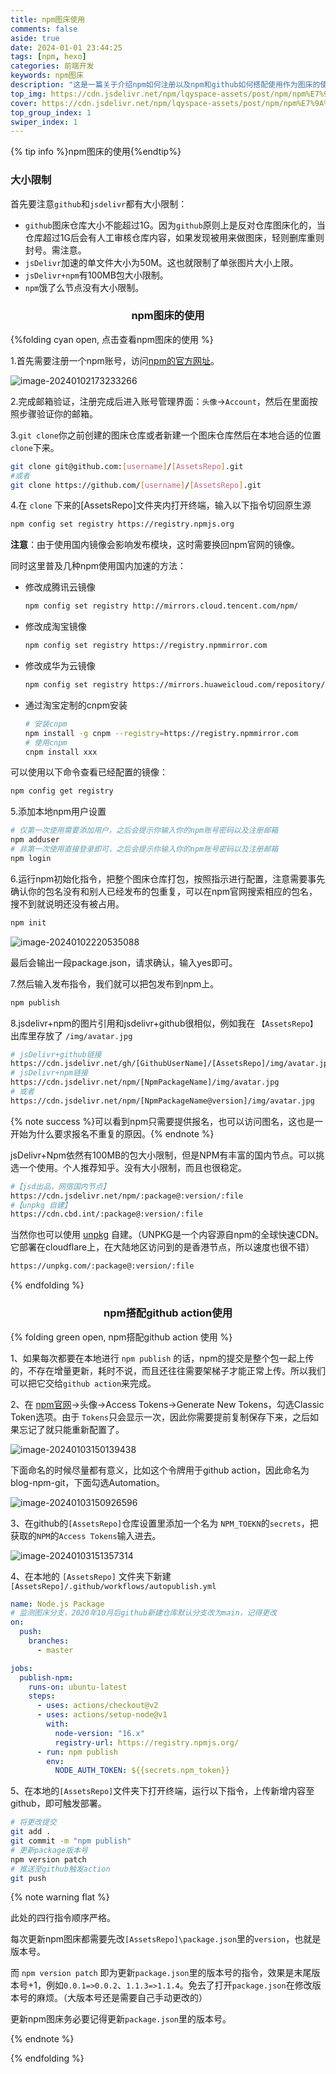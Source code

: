 ```yaml
---
title: npm图床使用
comments: false
aside: true
date: 2024-01-01 23:44:25
tags: [npm, hexo]
categories: 前端开发
keywords: npm图床
description: "这是一篇关于介绍npm如何注册以及npm和github如何搭配使用作为图床的使用教程。"
top_img: https://cdn.jsdelivr.net/npm/lqyspace-assets/post/npm/npm%E7%9A%84%E4%BD%BF%E7%94%A8/wallhaven-jxl31y_1920x1080.png
cover: https://cdn.jsdelivr.net/npm/lqyspace-assets/post/npm/npm%E7%9A%84%E4%BD%BF%E7%94%A8/20240103204301.png
top_group_index: 1
swiper_index: 1
---
```


{% tip info %}npm图床的使用{%endtip%}

### 大小限制

首先要注意`github`和`jsdelivr`都有大小限制：

- `github`图床仓库大小不能超过1G。因为`github`原则上是反对仓库图床化的，当仓库超过1G后会有人工审核仓库内容，如果发现被用来做图床，轻则删库重则封号。需注意。
- `jsDelivr`加速的单文件大小为50M。这也就限制了单张图片大小上限。
- `jsDelivr+npm`有100MB包大小限制。
- `npm`饿了么节点没有大小限制。

### <center>npm图床的使用</center>

{%folding cyan open, 点击查看npm图床的使用 %}

1.首先需要注册一个npm账号，访问[npm的官方网址](https://www.npmjs.com/)。

![image-20240102173233266](https://fastly.jsdelivr.net/gh/lqyspace/mypic@master/PicBed/202401021732350.png)



2.完成邮箱验证，注册完成后进入账号管理界面：`头像`->`Account`，然后在里面按照步骤验证你的邮箱。

3.`git clone`你之前创建的图床仓库或者新建一个图床仓库然后在本地合适的位置 `clone`下来。

```bash
git clone git@github.com:[username]/[AssetsRepo].git
#或者
git clone https://github.com/[username]/[AssetsRepo].git
```

4.在 `clone` 下来的[AssetsRepo]文件夹内打开终端，输入以下指令切回原生源

```bash
npm config set registry https://registry.npmjs.org
```

**注意**：由于使用国内镜像会影响发布模块，这时需要换回npm官网的镜像。

同时这里普及几种npm使用国内加速的方法：

- 修改成腾讯云镜像

  ```bash
  npm config set registry http://mirrors.cloud.tencent.com/npm/
  ```

- 修改成淘宝镜像

  ```bash
  npm config set registry https://registry.npmmirror.com
  ```

- 修改成华为云镜像

  ```bash
  npm config set registry https://mirrors.huaweicloud.com/repository/npm/
  ```

- 通过淘宝定制的cnpm安装

  ```bash
  # 安装cnpm
  npm install -g cnpm --registry=https://registry.npmmirror.com
  # 使用cnpm
  cnpm install xxx
  ```

可以使用以下命令查看已经配置的镜像：

```bash
npm config get registry
```

5.添加本地npm用户设置

```bash
# 仅第一次使用需要添加用户，之后会提示你输入你的npm账号密码以及注册邮箱
npm adduser
# 非第一次使用直接登录即可，之后会提示你输入你的npm账号密码以及注册邮箱
npm login
```

6.运行npm初始化指令，把整个图床仓库打包，按照指示进行配置，注意需要事先确认你的包名没有和别人已经发布的包重复，可以在npm官网搜索相应的包名，搜不到就说明还没有被占用。

```bash
npm init
```

![image-20240102220535088](https://fastly.jsdelivr.net/gh/lqyspace/mypic@master/PicBed/202401022205301.png)

最后会输出一段package.json，请求确认，输入yes即可。

7.然后输入发布指令，我们就可以把包发布到npm上。

```bash
npm publish
```

8.jsdelivr+npm的图片引用和jsdelivr+github很相似，例如我在 `【AssetsRepo】`出库里存放了 `/img/avatar.jpg`

```bash
# jsDelivr+github链接
https://cdn.jsdelivr.net/gh/[GithubUserName]/[AssetsRepo]/img/avatar.jpg
# jsDelivr+npm链接
https://cdn.jsdelivr.net/npm/[NpmPackageName]/img/avatar.jpg
# 或者
https://cdn.jsdelivr.net/npm/[NpmPackageName@version]/img/avatar.jpg
```

{% note success %}可以看到npm只需要提供报名，也可以访问图名，这也是一开始为什么要求报名不重复的原因。{% endnote %}



jsDelivr+Npm依然有100MB的包大小限制，但是NPM有丰富的国内节点。可以挑选一个使用。个人推荐知乎。没有大小限制，而且也很稳定。

```bash
#【jsd出品，网宿国内节点】
https://cdn.jsdelivr.net/npm/:package@:version/:file
#【unpkg 自建】
https://cdn.cbd.int/:package@:version/:file
```

当然你也可以使用 [unpkg](https://unpkg.com/) 自建。（UNPKG是一个内容源自npm的全球快速CDN。它部署在cloudflare上，在大陆地区访问到的是香港节点，所以速度也很不错）

```bash
https://unpkg.com/:package@:version/:file
```

{% endfolding %}

### <center>npm搭配github action使用</center>

{% folding green open, npm搭配github action 使用 %}

1、如果每次都要在本地进行 `npm publish` 的话，npm的提交是整个包一起上传的，不存在增量更新，耗时不说，而且还往往需要架梯子才能正常上传。所以我们可以把它交给`github action`来完成。

2、在 [npm官网](https://www.npmjs.com/)->头像->Access Tokens->Generate New Tokens，勾选Classic Token选项。由于 `Tokens`只会显示一次，因此你需要提前复制保存下来，之后如果忘记了就只能重新配置了。

![image-20240103150139438](https://fastly.jsdelivr.net/gh/lqyspace/mypic@master/PicBed/202401031501523.png)

下面命名的时候尽量都有意义，比如这个令牌用于github action，因此命名为blog-npm-git，下面勾选Automation。

![image-20240103150926596](https://fastly.jsdelivr.net/gh/lqyspace/mypic@master/PicBed/202401031509686.png)

3、在github的`[AssetsRepo]`仓库设置里添加一个名为 `NPM_TOEKN`的`secrets`，把获取的`NPM`的`Access Tokens`输入进去。

![image-20240103151357314](https://fastly.jsdelivr.net/gh/lqyspace/mypic@master/PicBed/202401031513449.png)

4、在本地的 `[AssetsRepo]` 文件夹下新建 `[AssetsRepo]/.github/workflows/autopublish.yml`

```yaml
name: Node.js Package
# 监测图床分支，2020年10月后github新建仓库默认分支改为main，记得更改
on:
  push:
    branches:
      - master

jobs:
  publish-npm:
    runs-on: ubuntu-latest
    steps:
      - uses: actions/checkout@v2
      - uses: actions/setup-node@v1
        with:
          node-version: "16.x"
          registry-url: https://registry.npmjs.org/
      - run: npm publish
        env:
          NODE_AUTH_TOKEN: ${{secrets.npm_token}}
```

5、在本地的`[AssetsRepo]`文件夹下打开终端，运行以下指令，上传新增内容至github，即可触发部署。

```bash
# 将更改提交
git add .
git commit -m "npm publish"
# 更新package版本号
npm version patch
# 推送至github触发action
git push
```

{% note warning flat %}

此处的四行指令顺序严格。

每次更新npm图床都需要先改`[AssetsRepo]\package.json`里的`version`，也就是版本号。

而 `npm version patch` 即为更新`package.json`里的版本号的指令，效果是末尾版本号+1，例如`0.0.1=>0.0.2`、`1.1.3=>1.1.4`。免去了打开`package.json`在修改版本号的麻烦。（大版本号还是需要自己手动更改的）

更新npm图床务必要记得更新`package.json`里的版本号。

{% endnote %}

{% endfolding %}
